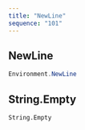 ```yaml
---
title: "NewLine"
sequence: "101"
---
```


## NewLine

```csharp
Environment.NewLine
```

## String.Empty

```text
String.Empty
```
